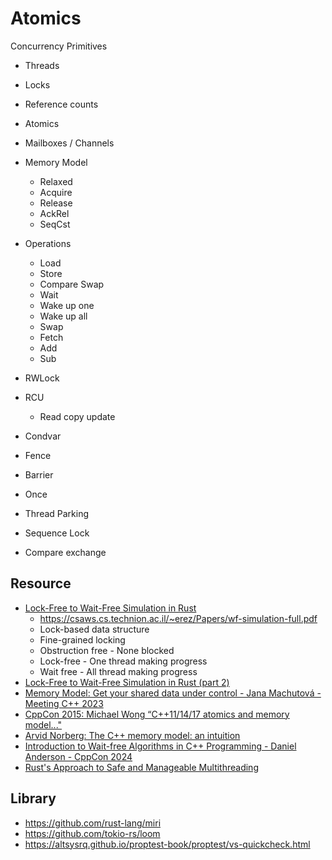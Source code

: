 # Atomics

Concurrency Primitives

- Threads
- Locks
- Reference counts
- Atomics
- Mailboxes / Channels

- Memory Model
    - Relaxed
    - Acquire
    - Release
    - AckRel
    - SeqCst

- Operations
    - Load
    - Store
    - Compare Swap
    - Wait
    - Wake up one
    - Wake up all
    - Swap
    - Fetch
    - Add
    - Sub 

- RWLock
- RCU
    - Read copy update
- Condvar
- Fence
- Barrier
- Once
- Thread Parking
- Sequence Lock
- Compare exchange
 
      
## Resource
- [Lock-Free to Wait-Free Simulation in Rust](https://www.youtube.com/watch?v=Bw8-vvtA-E8)
    - https://csaws.cs.technion.ac.il/~erez/Papers/wf-simulation-full.pdf
    - Lock-based data structure
    - Fine-grained locking
    - Obstruction free - None blocked
    - Lock-free - One thread making progress
    - Wait free - All thread making progress
- [Lock-Free to Wait-Free Simulation in Rust (part 2)](https://www.youtube.com/watch?v=tNzCj8691LE)
- [Memory Model: Get your shared data under control - Jana Machutová - Meeting C++ 2023](https://www.youtube.com/watch?v=L5RCGDAan2Y)
- [CppCon 2015: Michael Wong “C++11/14/17 atomics and memory model..."](https://www.youtube.com/watch?v=DS2m7T6NKZQ)
- [Arvid Norberg: The C++ memory model: an intuition](https://www.youtube.com/watch?v=OyNG4qiWnmU)
- [Introduction to Wait-free Algorithms in C++ Programming - Daniel Anderson - CppCon 2024](https://youtu.be/kPh8pod0-gk)
- [Rust's Approach to Safe and Manageable Multithreading](https://www.youtube.com/watch?v=THgY-sRthOY&list=PLADD_vxzPcZDtlNjthxaZzAzvUUC5t8Vn)


## Library
- https://github.com/rust-lang/miri
- https://github.com/tokio-rs/loom
- https://altsysrq.github.io/proptest-book/proptest/vs-quickcheck.html
